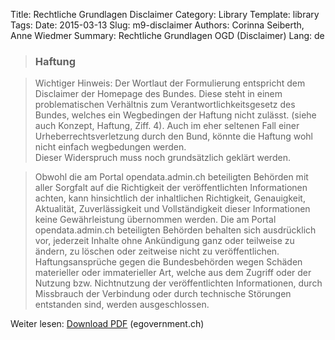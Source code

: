 Title: Rechtliche Grundlagen Disclaimer
Category: Library
Template: library
Tags:
Date: 2015-03-13
Slug: m9-disclaimer
Authors: Corinna Seiberth, Anne Wiedmer
Summary: Rechtliche Grundlagen OGD (Disclaimer)
Lang: de

> ### Haftung

> Wichtiger Hinweis: Der Wortlaut der Formulierung entspricht dem Disclaimer der Homepage des Bundes. Diese steht in einem problematischen Verhältnis zum Verantwortlichkeitsgesetz des Bundes, welches ein Wegbedingen der Haftung nicht zulässt. (siehe auch Konzept, Haftung, Ziff. 4). Auch im eher seltenen Fall einer Urheberrechtsverletzung durch den Bund, könnte die Haftung wohl nicht einfach wegbedungen werden.  
Dieser Widerspruch muss noch grundsätzlich geklärt werden.

> Obwohl die am Portal opendata.admin.ch beteiligten Behörden mit aller Sorgfalt auf die Richtigkeit der veröffentlichten Informationen achten, kann hinsichtlich der inhaltlichen Richtigkeit, Genauigkeit, Aktualität, Zuverlässigkeit und Vollständigkeit dieser Informationen keine Gewährleistung übernommen werden.
Die am Portal opendata.admin.ch beteiligten Behörden behalten sich ausdrücklich vor, jederzeit Inhalte ohne Ankündigung ganz oder teilweise zu ändern, zu löschen oder zeitweise nicht zu veröffentlichen.
Haftungsansprüche gegen die Bundesbehörden wegen Schäden materieller oder immaterieller Art, welche aus dem Zugriff oder der Nutzung bzw. Nichtnutzung der veröffentlichten Informationen, durch Missbrauch der Verbindung oder durch technische Störungen entstanden sind, werden ausgeschlossen.

Weiter lesen: [Download PDF](http://www.egovernment.ch/umsetzung/00881/00883/01112/index.html?lang=de&download=NHzLpZeg7t,lnp6I0NTU042l2Z6ln1acy4Zn4Z2qZpnO2Yuq2Z6gpJCDdnt2gWym162epYbg2c_JjKbNoKSn6A--) (egovernment.ch)
